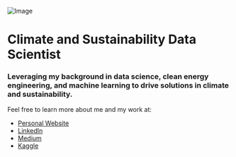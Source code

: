 ![Image](https://joshtingcom.files.wordpress.com/2021/12/dscf8555-2.jpg?w=1920&h=&zoom=2)
# Climate and Sustainability Data Scientist

### Leveraging my background in data science, clean energy engineering, and machine learning to drive solutions in climate and sustainability.

Feel free to learn more about me and my work at:
* [Personal Website](https://joshting.com/)
* [LinkedIn](https://www.linkedin.com/in/justjoshtings)
* [Medium](http://joshting.medium.com/)
* [Kaggle](https://www.kaggle.com/justjoshtings)





<!---
justjoshtings/justjoshtings is a ✨ special ✨ repository because its `README.md` (this file) appears on your GitHub profile.
You can click the Preview link to take a look at your changes.
--->
